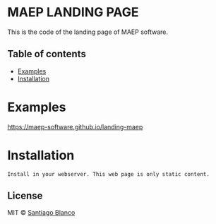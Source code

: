 # MAEP LANDING PAGE

This is the code of the landing page of MAEP software.

## Table of contents

- [Examples](#examples)
- [Installation](#installation)

# Examples

https://maep-software.github.io/landing-maep

# Installation

```
Install in your webserver. This web page is only static content.
```

## License

MIT © [Santiago Blanco](http://twitter.com/santiblanko)
